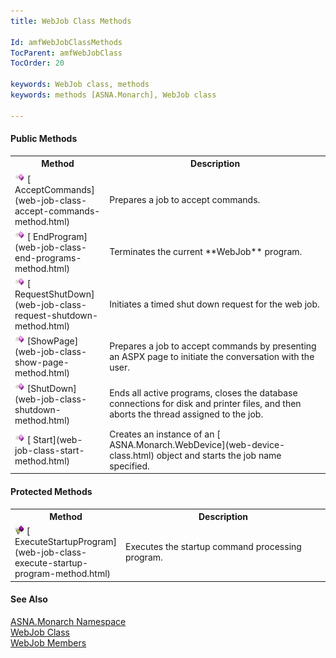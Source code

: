 ```yaml
---
title: WebJob Class Methods

Id: amfWebJobClassMethods
TocParent: amfWebJobClass
TocOrder: 20

keywords: WebJob class, methods
keywords: methods [ASNA.Monarch], WebJob class

---
```


<!--mine -->

#### Public Methods
<table class="mytable" cellspacing="0" cellpadding="4" width="90%">
          <colgroup>
            <col width="30%" />
            <col width="70%" />
          </colgroup>
          <tr>
            <th>Method</th>
            <th>Description</th>
          </tr>
          <tr>
            <td><img alt="method" src="images/methods.bmp" x-maintain-ratio="TRUE" width="16" height="16" border="0" />
              [
              AcceptCommands](web-job-class-accept-commands-method.html)
            </td>
            <td>Prepares a job to accept
            commands.</td>
          </tr>
          <tr>
            <td><img  id="IMG2" alt="method" src="images/methods.bmp" x-maintain-ratio="TRUE" width="16" height="16" border="0" />
              [
              EndProgram](web-job-class-end-programs-method.html)
            </td>
            <td>Terminates the current 
 **WebJob**  program.</td>
          </tr>
          <tr>
            <td><img id="Img1" alt="method" src="images/methods.bmp" x-maintain-ratio="TRUE" width="16" height="16" border="0" />
              [
              RequestShutDown](web-job-class-request-shutdown-method.html)
            </td>
            <td>Initiates a timed shut down
            request for the web job.</td>
          </tr>
          <tr>
            <td><img id="Img5" alt="method" src="images/methods.bmp" x-maintain-ratio="TRUE" width="16" height="16" border="0" />
              [ShowPage](web-job-class-show-page-method.html)
            </td>
            <td>Prepares a job to accept
            commands by presenting an ASPX page to initiate the
            conversation with the user.</td>
          </tr>
          <tr>
            <td><img id="Img3" alt="method" src="images/methods.bmp" x-maintain-ratio="TRUE" width="16" height="16" border="0" />
              [ShutDown](web-job-class-shutdown-method.html)
            </td>
            <td>Ends all active programs,
            closes the database connections for disk and printer
            files, and then aborts the thread assigned to the
            job.</td>
          </tr>
          <tr>
            <td><img id="Img4" alt="public method" src="images/methods.bmp" x-maintain-ratio="TRUE" width="16" height="16" border="0" />
              [
              Start](web-job-class-start-method.html)
            </td>
            <td>Creates an instance of an 
            [
            ASNA.Monarch.WebDevice](web-device-class.html) object and starts the job
            name specified.</td>
          </tr>
</table>

#### Protected Methods
<table class="mytable" cellspacing="0" cellpadding="4" width="90%">
          <colgroup>
            <col width="30%" />
            <col width="70%" />
          </colgroup>
          <tr>
            <th>Method</th>
            <th>Description</th>
          </tr>
          <tr>
            <td><img alt="method" src="images/promethod.bmp" x-maintain-ratio="TRUE" width="15" height="15" border="0" />
              [
              ExecuteStartupProgram](web-job-class-execute-startup-program-method.html)
            </td>
            <td>Executes the startup
            command processing program.</td>
          </tr>
</table>

#### See Also
[ASNA.Monarch Namespace](monarch-namespace.html) <br /> [WebJob Class](web-job-class.html) <br /> [WebJob Members](web-job-class-members.html) 
